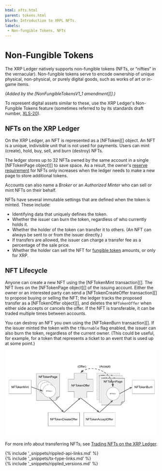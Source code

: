 ```yaml
---
html: nfts.html
parent: tokens.html
blurb: Introduction to XRPL NFTs.
labels:
 - Non-fungible Tokens, NFTs
---
```


# Non-Fungible Tokens

The XRP Ledger natively supports non-fungible tokens (NFTs, or “nifties” in the vernacular).  Non-fungible tokens serve to encode ownership of unique physical, non-physical, or purely digital goods, such as works of art or in-game items.

_(Added by the [NonFungibleTokensV1_1 amendment][].)_

To represent digital assets similar to these, use the XRP Ledger's Non-Fungible Tokens feature (sometimes referred to by its standards draft number, [XLS-20](https://github.com/XRPLF/XRPL-Standards/discussions/46)).

## NFTs on the XRP Ledger

On the XRP Ledger, an NFT is represented as a [NFToken][] object. An NFT is a unique, indivisible unit that is not used for payments. Users can mint (create), hold, buy, sell, and burn (destroy) NFTs.

The ledger stores up to 32 NFTa owned by the same account in a single [NFTokenPage object][] to save space. As a result, the owner's [reserve requirement](reserves.html) for NFTs only increases when the ledger needs to make a new page to store additional tokens.

Accounts can also name a _Broker_ or an _Authorized Minter_ who can sell or mint NFTs on their behalf.

NFTs have several immutable settings that are defined when the token is minted. These include:

- Identifying data that uniquely defines the token.
- Whether the issuer can burn the token, regardless of who currently holds it.
- Whether the holder of the token can transfer it to others. (An NFT can always be sent to or from the issuer directly.)
- If transfers are allowed, the issuer can charge a transfer fee as a percentage of the sale price.
- Whether the holder can sell the NFT for [fungible token](fungible-tokens.html) amounts, or only for XRP.

## NFT Lifecycle

Anyone can create a new NFT using the [NFTokenMint transaction][]. The NFT lives on the [NFTokenPage object][] of the issuing account. Either the owner or an interested party can send a [NFTokenCreateOffer transaction][] to propose buying or selling the NFT; the ledger tracks the proposed transfer as a [NFTokenOffer object][], and deletes the `NFTokenOffer` when either side accepts or cancels the offer. If the NFT is transferable, it can be traded multiple times between accounts.

You can destroy an NFT you own using the [NFTokenBurn transaction][]. If the issuer minted the token with the `tfBurnable` flag enabled, the issuer can also burn the token, regardless of the current owner. (This could be useful, for example, for a token that represents a ticket to an event that is used up at some point.)

![The NFT Lifecycle](img/nft-lifecycle.png "NFT Lifecycle Image")

For more info about transferring NFTs, see [Trading NFTs on the XRP Ledger](non-fungible-token-transfers.html).

<!--{# common link defs #}-->
{% include '_snippets/rippled-api-links.md' %}			
{% include '_snippets/tx-type-links.md' %}			
{% include '_snippets/rippled_versions.md' %}
